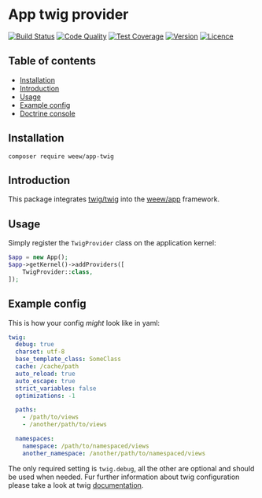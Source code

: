 # App twig provider

[![Build Status](https://img.shields.io/travis/weew/app-twig.svg)](https://travis-ci.org/weew/app-twig)
[![Code Quality](https://img.shields.io/scrutinizer/g/weew/app-twig.svg)](https://scrutinizer-ci.com/g/weew/app-twig)
[![Test Coverage](https://img.shields.io/coveralls/weew/app-twig.svg)](https://coveralls.io/github/weew/app-twig)
[![Version](https://img.shields.io/packagist/v/weew/app-twig.svg)](https://packagist.org/packages/weew/app-twig)
[![Licence](https://img.shields.io/packagist/l/weew/app-twig.svg)](https://packagist.org/packages/weew/app-twig)

## Table of contents

- [Installation](#installation)
- [Introduction](#introduction)
- [Usage](#usage)
- [Example config](#example-config)
- [Doctrine console](#twig-console)

## Installation

`composer require weew/app-twig`

## Introduction

This package integrates [twig/twig](https://github.com/twigphp/Twig) into the [weew/app](https://github.com/weew/app) framework.

## Usage

Simply register the `TwigProvider` class on the application kernel:

```php
$app = new App();
$app->getKernel()->addProviders([
    TwigProvider::class,
]);
```

## Example config

This is how your config *might* look like in yaml:

```yaml
twig:
  debug: true
  charset: utf-8
  base_template_class: SomeClass
  cache: /cache/path
  auto_reload: true
  auto_escape: true
  strict_variables: false
  optimizations: -1

  paths:
    - /path/to/views
    - /another/path/to/views

  namespaces:
    namespace: /path/to/namespaced/views
    another_namespace: /another/path/to/namespaced/views
```

The only required setting is `twig.debug`, all the other are optional and should be used when needed. Fur further information about twig configuration please take a look at twig [documentation](http://twig.sensiolabs.org/doc/api.html#environment-options).
